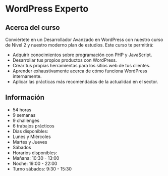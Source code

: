 # WordPress Experto

## Acerca del curso

Conviértete en un Desarrollador Avanzado en WordPress con nuestro curso de Nivel 2 y nuestro moderno plan de estudios. Este curso te permitirá:

* Adquirir conocimientos sobre programación con PHP y JavaScript.
* Desarrollar tus propios productos con WordPress.
* Crear tus propias herramientas para los sitios web de tus clientes.
* Aprender exhaustivamente acerca de cómo funciona WordPress internamente.
* Aplicar las prácticas más recomendadas de la actualidad en el sector.

## Información

* 54 horas
* 9 semanas
* 9 challenges
* 6 trabajos prácticos
* Días disponibles:
 * Lunes y Miércoles
 * Martes y Jueves 
 * Sábados
* Horarios disponibles:
 * Mañana: 10:30 - 13:00
 * Noche: 19:00 - 22:00
 * Turno sábados: 9:30 - 15:30





